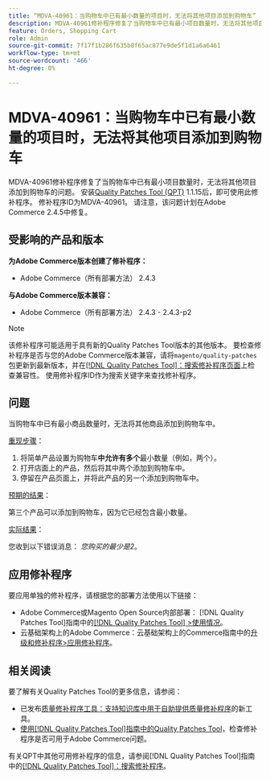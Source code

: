 ```yaml
---
title: “MDVA-40961：当购物车中已有最小数量的项目时，无法将其他项目添加到购物车”
description: MDVA-40961修补程序修复了当购物车中已有最小项目数量时，无法将其他项目添加到购物车的问题。 安装[Quality Patches Tool (QPT)](https://experienceleague.adobe.com/en/docs/commerce-knowledge-base/kb/announcements/commerce-announcements/magento-quality-patches-released-new-tool-to-self-serve-quality-patches) 1.1.15后，即可使用此修补程序。 修补程序ID为MDVA-40961。 请注意，该问题计划在Adobe Commerce 2.4.5中修复。
feature: Orders, Shopping Cart
role: Admin
source-git-commit: 7f17f1b286f635b8f65ac877e9de5f1d1a6a6461
workflow-type: tm+mt
source-wordcount: '466'
ht-degree: 0%

---
```


# MDVA-40961：当购物车中已有最小数量的项目时，无法将其他项目添加到购物车

MDVA-40961修补程序修复了当购物车中已有最小项目数量时，无法将其他项目添加到购物车的问题。 安装[Quality Patches Tool (QPT)](https://experienceleague.adobe.com/en/docs/commerce-knowledge-base/kb/announcements/commerce-announcements/magento-quality-patches-released-new-tool-to-self-serve-quality-patches) 1.1.15后，即可使用此修补程序。 修补程序ID为MDVA-40961。 请注意，该问题计划在Adobe Commerce 2.4.5中修复。

## 受影响的产品和版本

**为Adobe Commerce版本创建了修补程序：**

* Adobe Commerce（所有部署方法） 2.4.3

**与Adobe Commerce版本兼容：**

* Adobe Commerce（所有部署方法） 2.4.3 - 2.4.3-p2

>[!NOTE]
>
>该修补程序可能适用于具有新的Quality Patches Tool版本的其他版本。 要检查修补程序是否与您的Adobe Commerce版本兼容，请将`magento/quality-patches`包更新到最新版本，并在[[!DNL Quality Patches Tool]：搜索修补程序页面](https://experienceleague.adobe.com/en/docs/commerce-knowledge-base/kb/announcements/commerce-announcements/magento-quality-patches-released-new-tool-to-self-serve-quality-patches)上检查兼容性。 使用修补程序ID作为搜索关键字来查找修补程序。

## 问题

当购物车中已有最小商品数量时，无法将其他商品添加到购物车中。

<u>重现步骤</u>：

1. 将简单产品设置为购物车&#x200B;**中允许有多个**&#x200B;最小数量（例如，两个）。
1. 打开店面上的产品，然后将其中两个添加到购物车中。
1. 停留在产品页面上，并将此产品的另一个添加到购物车中。

<u>预期的结果</u>：

第三个产品可以添加到购物车，因为它已经包含最小数量。

<u>实际结果</u>：

您收到以下错误消息： *您购买的最少是2*。

## 应用修补程序

要应用单独的修补程序，请根据您的部署方法使用以下链接：

* Adobe Commerce或Magento Open Source内部部署： [!DNL Quality Patches Tool]指南中的[[!DNL Quality Patches Tool] >使用情况](/help/tools/quality-patches-tool/usage.md)。
* 云基础架构上的Adobe Commerce：云基础架构上的Commerce指南中的[升级和修补程序>应用修补程序](https://experienceleague.adobe.com/docs/commerce-cloud-service/user-guide/develop/upgrade/apply-patches.html)。

## 相关阅读

要了解有关Quality Patches Tool的更多信息，请参阅：

* 已发布[质量修补程序工具：支持知识库中用于自助提供质量修补程序](https://experienceleague.adobe.com/en/docs/commerce-knowledge-base/kb/announcements/commerce-announcements/magento-quality-patches-released-new-tool-to-self-serve-quality-patches)的新工具。
* [使用[!DNL Quality Patches Tool]指南中的Quality Patches Tool](/help/tools/quality-patches-tool/patches-available-in-qpt/check-patch-for-magento-issue-with-magento-quality-patches.md)，检查修补程序是否可用于Adobe Commerce问题。

有关QPT中其他可用修补程序的信息，请参阅[!DNL Quality Patches Tool]指南中的[[!DNL Quality Patches Tool]：搜索修补程序](https://experienceleague.adobe.com/tools/commerce-quality-patches/index.html)。
